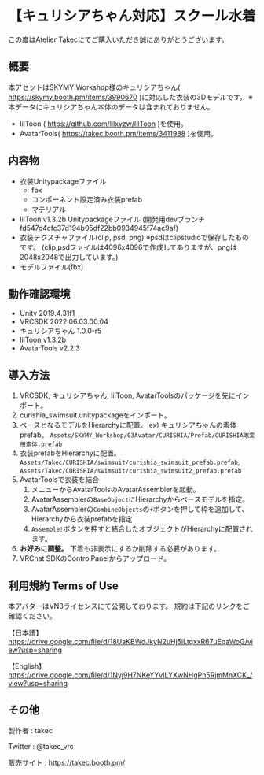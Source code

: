 # 【キュリシアちゃん対応】スクール水着
この度はAtelier Takecにてご購入いただき誠にありがとうございます。

## 概要
本アセットはSKYMY Workshop様のキュリシアちゃん( https://skymy.booth.pm/items/3990670 )に対応した衣装の3Dモデルです。
※本データにキュリシアちゃん本体のデータは含まれておりません。

* lilToon ( https://github.com/lilxyzw/lilToon )を使用。
* AvatarTools( https://takec.booth.pm/items/3411988 )を使用。

## 内容物
* 衣装Unitypackageファイル
  * fbx
  * コンポーネント設定済み衣装prefab
  * マテリアル
* lilToon v1.3.2b Unitypackageファイル
  (開発用devブランチ fd547c4cfc37d194b05df22bb0934945f74ac9af)
* 衣装テクスチャファイル(clip, psd, png)
  ※psdはclipstudioで保存したものです。
  (clip,psdファイルは4096x4096で作成してありますが、pngは2048x2048で出力しています。)
* モデルファイル(fbx)

## 動作確認環境
* Unity 2019.4.31f1
* VRCSDK 2022.06.03.00.04
* キュリシアちゃん 1.0.0-r5
* lilToon v1.3.2b
* AvatarTools v2.2.3

## 導入方法
1. VRCSDK, キュリシアちゃん, lilToon, AvatarToolsのパッケージを先にインポート。
2. curishia_swimsuit.unitypackageをインポート。
3. ベースとなるモデルをHierarchyに配置。
   ex) キュリシアちゃんの素体prefab。
   `Assets/SKYMY_Workshop/03Avatar/CURISHIA/Prefab/CURISHIA改変用素体.prefab`
4. 衣装prefabをHierarchyに配置。
   `Assets/Takec/CURISHIA/swimsuit/curishia_swimsuit_prefab.prefab`,
   `Assets/Takec/CURISHIA/swimsuit/curishia_swimsuit2_prefab.prefab`
5. AvatarToolsで衣装を結合
   1. メニューからAvatarToolsのAvatarAssemblerを起動。
   2. AvatarAssemblerの`BaseObject`にHierarchyからベースモデルを指定。
   3. AvatarAssemblerの`CombineObjects`の`+`ボタンを押して枠を追加して、Hierarchyから衣装prefabを指定
   4. `Assemble!`ボタンを押すと結合したオブジェクトがHierarchyに配置されます。
6. **お好みに調整。**
   下着も非表示にするか削除する必要があります。
7. VRChat SDKのControlPanelからアップロード。


## 利用規約 Terms of Use
本アバターはVN3ライセンスにて公開しております。
規約は下記のリンクをご確認ください。

【日本語】
https://drive.google.com/file/d/18UaKBWdJkyN2uHj5iLtqxxR67uEqaWoG/view?usp=sharing

【English】
https://drive.google.com/file/d/1Nyj9H7NKeYYvILYXwNHgPh5RjmMnXCK_/view?usp=sharing

## その他
製作者
: takec

Twitter
: @takec_vrc

販売サイト
: https://takec.booth.pm/